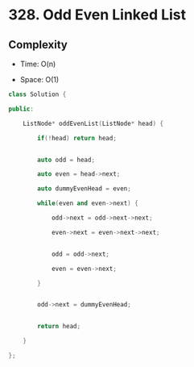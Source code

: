 # 328. Odd Even Linked List

## Complexity

- Time: O(n)

- Space: O(1)

```cpp
class Solution {

public:

    ListNode* oddEvenList(ListNode* head) {

        if(!head) return head;


        auto odd = head;

        auto even = head->next;

        auto dummyEvenHead = even;

        while(even and even->next) {

            odd->next = odd->next->next;

            even->next = even->next->next;


            odd = odd->next;

            even = even->next;

        }


        odd->next = dummyEvenHead;


        return head;

    }

};
```
